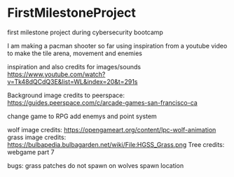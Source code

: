 # FirstMilestoneProject
first milestone project during cybersecurity bootcamp

I am making a pacman shooter so far using inspiration from a youtube video to make the tile arena, movement and enemies


inspiration and also credits for images/sounds https://www.youtube.com/watch?v=Tk48dQCdQ3E&list=WL&index=20&t=291s

Background image credits to peerspace: https://guides.peerspace.com/c/arcade-games-san-francisco-ca

change game to RPG add enemys and point system

wolf image credits: https://opengameart.org/content/lpc-wolf-animation
grass image credits: https://bulbapedia.bulbagarden.net/wiki/File:HGSS_Grass.png
Tree credits: webgame part 7


bugs: grass patches do not spawn on wolves spawn location